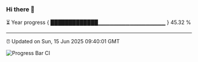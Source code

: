 ### Hi there 👋

⏳ Year progress { █████████████▁▁▁▁▁▁▁▁▁▁▁▁▁▁▁▁▁ } 45.32 %

---

⏰ Updated on Sun, 15 Jun 2025 09:40:01 GMT

![Progress Bar CI](https://github.com/IshwaranRudhara/GIT-ACTION/workflows/Progress%20Bar%20CI/badge.svg)

